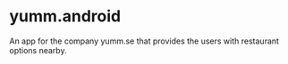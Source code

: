 yumm.android
============

An app for the company yumm.se that provides the users with restaurant options nearby.